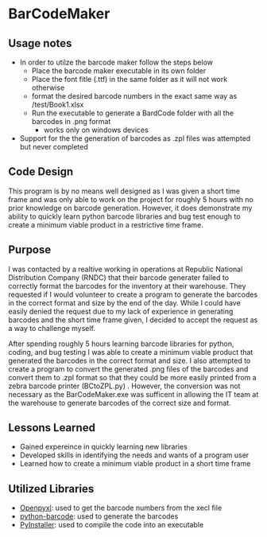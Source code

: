 # BarCodeMaker

## Usage notes

* In order to utilze the barcode maker follow the steps below
  - Place the barcode maker executable in its own folder
  - Place the font fitle (.ttf) in the same folder as it will not work otherwise
  - format the desired barcode numbers in the exact same way as /test/Book1.xlsx
  - Run the executable to generate a BardCode folder with all the barcodes in .png format
    - works only on windows devices
 * Support for the the generation of barcodes as .zpl files was attempted but never completed

 ## Code Design

 This program is by no means well designed as I was given a short time frame and was only able to work on the project for roughly 5 hours with no prior knowledge on barcode generation. However, it does demonstrate my ability to quickly learn python barcode libraries and bug test enough to create a minimum viable product in a restrictive time frame.

 ## Purpose

 I was contacted by a realtive working in operations at Republic National Distribution Company (RNDC) that their barcode generater failed to correctly format the barcodes for the inventory at their warehouse. They requested if I would volunteer to create a program to generate the barcodes in the correct format and size by the end of the day. While I could have easily denied the request due to my lack of experience in generating barcodes and the short time frame given, I decided to accept the request as a way to challenge myself.

After spending roughly 5 hours learning barcode libraries for python, coding, and bug testing I was able to create a minimum viable product that generated the barcodes in the correct format and size. I also attempted to create a program to convert the generated .png files of the barcodes and convert them to .zpl format so that they could be more easily printed from a zebra barcode printer (BCtoZPL.py) . However, the conversion was not necessary as the BarCodeMaker.exe was sufficent in allowing the IT team at the warehouse to generate barcodes of the correct size and format.

## Lessons Learned

* Gained expereince in quickly learning new libraries
* Developed skills in identifying the needs and wants of a program user
* Learned how to create a minimum viable product in a short time frame

## Utilized Libraries 

* [Openpyxl](https://pypi.org/project/openpyxl/): used to get the barcode numbers from the xecl file
* [python-barcode](https://pypi.org/project/python-barcode/): used to generate the barcodes
* [PyInstaller](https://pypi.org/project/pyinstaller/): used to compile the code into an executable
